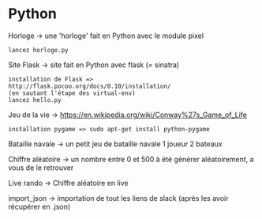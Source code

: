# Python
Horloge -> une 'horloge' fait en Python avec le module pixel

    lancez horloge.py

Site Flask -> site fait en Python avec flask (= sinatra)  
    
    installation de Flask => http://flask.pocoo.org/docs/0.10/installation/
    (en sautant l'étape des virtual-env)
    lancez hello.py

Jeu de la vie -> https://en.wikipedia.org/wiki/Conway%27s_Game_of_Life

    installation pygame => sudo apt-get install python-pygame

Bataille navale -> un petit jeu de bataille navale 1 joueur 2 bateaux  

Chiffre aléatoire -> un nombre entre 0 et 500 à été générer aléatoirement, a vous de le retrouver  

Live rando -> Chiffre aléatoire en live

import_json -> importation de tout les liens de slack (après les avoir récupérer en .json)
